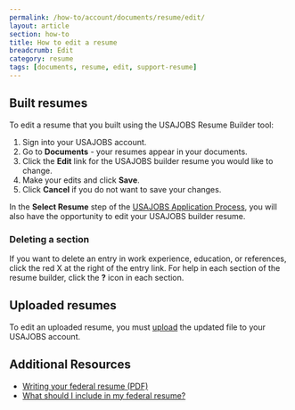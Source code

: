 ```yaml
---
permalink: /how-to/account/documents/resume/edit/
layout: article
section: how-to
title: How to edit a resume
breadcrumb: Edit
category: resume
tags: [documents, resume, edit, support-resume]
---
```


## Built resumes

To edit a resume that you built using the USAJOBS Resume Builder tool:

1.  Sign into your USAJOBS account.
2.  Go to  **Documents** - your resumes appear in your documents.
3.  Click the **Edit** link for the USAJOBS builder resume you would like to change.
4.  Make your edits and click **Save**.
5.  Click **Cancel** if you do not want to save your changes.

In the **Select Resume** step of the [USAJOBS Application Process](../../../../application/), you will also have the opportunity to edit your USAJOBS builder resume.

### Deleting a section

If you want to delete an entry in work experience, education, or references, click the red X at the right of the entry link. For help in each section of the resume builder, click the **?** icon in each section.

## Uploaded resumes

To edit an uploaded resume, you must [upload](../upload/) the updated file to your USAJOBS account.

## Additional Resources

* [Writing your federal resume (PDF)](../writing-your-federal-resume.pdf)
* [What should I include in my federal resume?](../../../../../faq/application/documents/resume/what-to-include/)

